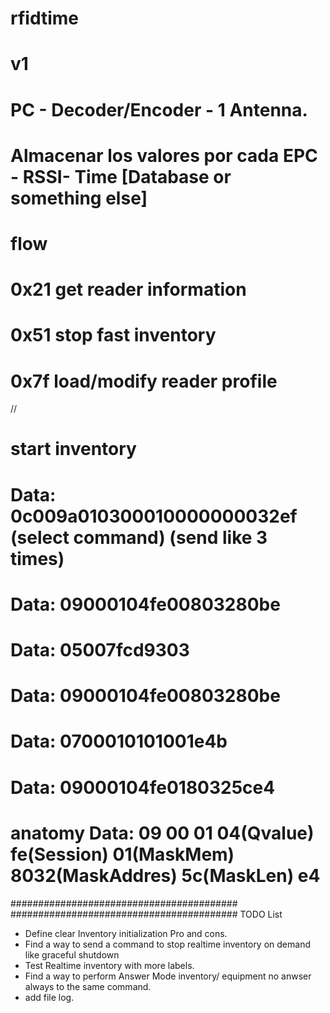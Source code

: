 # rfidtime
# v1
# PC - Decoder/Encoder - 1 Antenna.
# Almacenar los valores por cada EPC - RSSI- Time [Database or something else]

# flow 
# 0x21 get reader information
# 0x51  stop fast inventory
# 0x7f load/modify reader profile

//
# start inventory
# Data: 0c009a010300010000000032ef  (select command) (send like 3 times)
# Data: 09000104fe00803280be
# Data: 05007fcd9303
# Data: 09000104fe00803280be
# Data: 0700010101001e4b


# Data: 09000104fe0180325ce4
# anatomy Data: 09 00 01 04(Qvalue) fe(Session) 01(MaskMem) 8032(MaskAddres) 5c(MaskLen) e4



#########################################
#########################################
TODO List
 -  Define clear Inventory initialization Pro and cons.
 -  Find a way to send a command to stop realtime inventory on demand like graceful shutdown
 -  Test Realtime inventory with more labels.
 -  Find a way to perform Answer Mode inventory/ equipment no anwser always to the same command.
 -  add file log.
